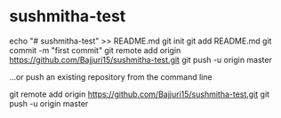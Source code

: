 # sushmitha-test

echo "# sushmitha-test" >> README.md
git init
git add README.md
git commit -m "first commit"
git remote add origin https://github.com/Bajjuri15/sushmitha-test.git
git push -u origin master

…or push an existing repository from the command line

git remote add origin https://github.com/Bajjuri15/sushmitha-test.git
git push -u origin master
